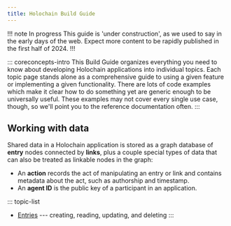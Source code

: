 ```yaml
---
title: Holochain Build Guide
---
```


!!! note In progress
This guide is 'under construction', as we used to say in the early days of the web. Expect more content to be rapidly published in the first half of 2024.
!!!

::: coreconcepts-intro
This Build Guide organizes everything you need to know about developing Holochain applications into individual topics. Each topic page stands alone as a comprehensive guide to using a given feature or implementing a given functionality. There are lots of code examples which make it clear how to do something yet are generic enough to be universally useful. These examples may not cover every single use case, though, so we'll point you to the reference documentation often.
:::

## Working with data

Shared data in a Holochain application is stored as a graph database of **entry** nodes connected by **links**, plus a couple special types of data that can also be treated as linkable nodes in the graph:

* An **action** records the act of manipulating an entry or link and contains metadata about the act, such as authorship and timestamp.
* An **agent ID** is the public key of a participant in an application.

::: topic-list
* [Entries](entries/) --- creating, reading, updating, and deleting
:::